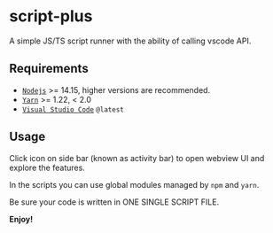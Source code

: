 # script-plus

A simple JS/TS script runner with the ability of calling vscode API.

## Requirements

- [`Nodejs`](https://nodejs.org/) >= 14.15, higher versions are recommended.
- [`Yarn`](https://yarnpkg.org) >= 1.22, < 2.0
- [`Visual Studio Code`](https://code.visualstudio.com) `@latest`

## Usage

Click icon on side bar (known as activity bar) to open webview UI and explore the features.

In the scripts you can use global modules managed by `npm` and `yarn`.

Be sure your code is written in ONE SINGLE SCRIPT FILE.

**Enjoy!**
